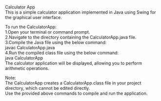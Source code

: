 Calculator App                                                                                                                                                                                                    
This is a simple calculator application implemented in Java using Swing for the graphical user interface.                                                                                                              
                                                                                                                                                                                               
To run the CalculatorApp:                                                                                                                                                                                              
1.Open your terminal or command prompt.                                                                                                                                                                                
2.Navigate to the directory containing the CalculatorApp.java file.                                                                                                                                                    
3.Compile the Java file using the below command:                                                                                                                                                                       
  javac CalculatorApp.java                                                                                                                                                                                           
4.Run the compiled class file using the below command:                                                                                                                                                                 
java CalculatorApp                                                                                                                                                                                               
The calculator application will be displayed, allowing you to perform arithmetic operations.                                                                                                                           
                                                                                                                          
Note:   
The CalculatorApp creates a CalculatorApp.class file in your project directory, which cannot be edited directly.                                                                                                   
Use the provided above commands to compile and run the application.
                                                                                                                                                              
                                                                                                                                                                     
